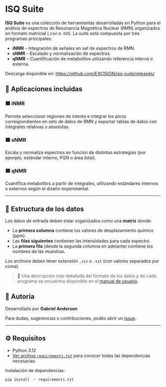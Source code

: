 # ISQ Suite

**ISQ Suite** es una colección de herramientas desarrolladas en Python para el análisis de espectros de Resonancia Magnética Nuclear (RMN) organizados en formato matricial (.csv o .txt). La suite está compuesta por tres programas principales:

- **iNMR** – Integración de señales en set de espectros de RMN.
- **sNMR** – Escalado y normalización de espectros.
- **qNMR** – Cuantificación de metabolitos utilizando referencia interna o externa.

Descarga disponible en: https://github.com/EXCI5ION/isq-suite/releases/

## 🚀 Aplicaciones incluidas

### 🟩 iNMR
Permite seleccionar regiones de interés e integrar los picos correspondientes en sets de datos de RMN y exportar tablas de datos con integrales relativas o absolutas.

### 🟦 sNMR
Escala y normaliza espectros en función de distintas estrategias (por ejemplo, estándar interno, PQN o área total).

### 🟥 qNMR
Cuantifica metabolitos a partir de integrales, utilizando estándares internos o externos según el diseño experimental.

---

## 📁 Estructura de los datos

Los datos de entrada deben estar organizados como una **matriz** donde:

- La **primera columna** contiene los valores de desplazamiento químico (ppm).
- Las **filas siguientes** contienen las intensidades para cada espectro.
- La **primera fila** (desde la segunda columna en adelante) contiene los nombres de las muestras.

Los archivos deben tener extensión `.csv` o `.txt` (con valores separados por coma).

> 📘 Una descripción más detallada del formato de los datos y de cada programa se encuentra disponible en el [manual de usuario](./MANUAL.md).

## 👤 Autoría

Desarrollado por **Gabriel Anderson**

Para dudas, sugerencias o contribuciones, podés abrir un [Issue](https://github.com/EXCI5ION/ISQ-Suite/issues).

---

## ⚙️ Requisitos

- Python 3.12
- [Ver archivo `requirements.txt`](./requirements.txt) para conocer todas las dependencias necesarias.

Instalación de dependencias:

```bash
pip install -r requirements.txt
